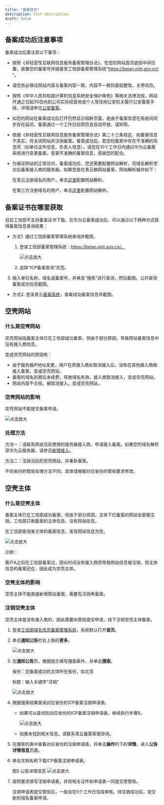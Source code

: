 ```yaml
---
title: "备案成功"
description: Test description
draft: false
---
```




## 备案成功后注意事项

备案成功后需注意以下事项：

- 按照《非经营性互联网信息服务备案管理办法》，在您的网站首页底部中间位置，放置您的备案号并链接至工信部备案管理系统“https://beian.miit.gov.cn/ ”。

- 请您务必保证网站内容与备案内容一致，内容不一致将面临整改、关停风险。

- 按照《中华人民共和国计算机信息系统安全保护条例》等相关法律法规，网站开通之日起30日内到公司实际经营地或个人常住地公安机关履行公安备案手续，详情请参见[公安备案](https://support.huaweicloud.com/tg-icp/icp_03_0014.html)。

- 如您的网站在备案成功后打开仍然显示阻断页面，是由于备案信息在系统间同步存在延迟，备案通过一个工作日后网页会自动开放，请知晓。

- 依据《非经营性互联网信息服务备案管理办法》第二十三条规定，如备案信息不真实，将关闭网站并注销备案。备案成功后，若您的备案中存在不准确的信息项（如单位证件信息、负责人信息），请您在10个工作日内通过华为云备案系统进行变更备案，变更不准确的备案信息，感谢您的配合。

- 为保证网站的正常访问，备案成功后，您还需要配置网站解析，将域名解析至对应备案接入商的服务器。如果您是在青云做网站备案，网站解析操作如下：

  在青云注册域名的用户，单击[这里](https://support.huaweicloud.com/qs-dns/dns_qs_0002.html)配置网站解析。

  在第三方注册域名的用户，单击[这里](https://support.huaweicloud.com/qs-dns/zh-cn_topic_0035467699.html)配置网站解析。

## 备案证书在哪里获取

目前工信部不支持备案证书下载。在华为云备案成功后，可以通过以下两种方式获得备案信息查询结果：

- 方式1. 通过工信部备案管理系统查询并截图。

  1. 登录工信部备案管理系统：https://beian.miit.gov.cn/。

     ![点击放大](https://support.huaweicloud.com/icp_faq/zh-cn_image_0282252148.png)

  2. 选择“ICP备案查询”页签。
  
3. 输入单位名称、域名或备案号，并单击“搜索”进行查询，然后截图。公共查询备案成功信息截图。
  
- 方式2. 登录青云[备案系统](https://console.huaweicloud.com/beian)，查看成功备案信息并截图。

## 空壳网站

### 什么是空壳网站

空壳网站指备案主体已在工信部成功备案，但由于部分原因，导致网站备案信息中没有接入商信息。

变成空壳网站的原因有：

- 由于服务器IP地址变更，用户在原接入商处取消接入后，没有在其他接入商做接入备案，变成空壳网站。
- 备案的域名到期后未续费，导致域名失效，接入商取消接入，变成空壳网站。
- 网站内容不合规，被取消接入，变成空壳网站。

### 空壳网站的影响

空壳网站不能提交备案申请。

![点击放大](https://support.huaweicloud.com/icp_faq/zh-cn_image_0243629674.png)

### 处理方法

方法一：请联系网站当前使用的服务器接入商，申请接入备案。如果您的域名解析至华为云服务器，请参见[新增接入](../../manual/add_access/)。

方法二：注销当前的空壳网站，并重新备案。

不同省份的管局处理方法不同，具体请根据对应省份的管局要求修改。

## 空壳主体

### 什么是空壳主体

备案主体已在工信部成功备案，但由于部分原因，主体下已备案的网站全部被注销，工信部只剩备案的主体信息，没有网站信息。

在工信部查询某主体的备案信息，发现网站信息为空。

![点击放大](https://support.huaweicloud.com/icp_faq/zh-cn_image_0243578547.png)

示例：

客户A之前在工信部备案过，因长时间没有接入商而导致网站信息被注销，但主体信息的备案还在，因此成为空壳主体。

### 空壳主体的影响

空壳主体不能直接新增网站备案，需要先注销再备案。

### 注销空壳主体

空壳主体是没有接入商的，因此需要向管局提交申请，线下注销空壳主体备案。

1. 登录[工信部域名信息备案管理系统](https://beian.miit.gov.cn/#/Integrated/notice_list)，系统默认打开**首页**。

2. 单击**通知公告**栏右上角的**更多**。

   ![点击放大](https://support.huaweicloud.com/icp_faq/zh-cn_image_0000001121887381.png)
   
3. 在**通知公告**页，根据提示填写搜索条件，并单击**搜索**。

   省份：您备案成功的主体所在省份，如北京

   标题：输入关键字“注销”

   ![点击放大](https://support.huaweicloud.com/icp_faq/zh-cn_image_0000001121888115.png)
   
4. 根据搜索结果查询对应省份的ICP备案注销申请表。

   - 如果可以查询到对应省份的ICP备案注销申请表，继续执行步骤5。

     ![点击放大](https://support.huaweicloud.com/icp_faq/zh-cn_image_0000001121890513.jpg)

   - 如果未找到相关信息，请联系青云备案客服咨询。

5. 在搜索列表中查看对应省份的注销申请表，并单击**操作**列下的**详情**，进入**公告详情信息**页面。

6. 单击文档名称下载ICP备案注销申请表。

   图5 公告详情信息
   ![点击放大](https://support.huaweicloud.com/icp_faq/zh-cn_image_0000001122177303.jpg)

7. 按照要求填写注销申请表，并将相关证件和申请表一同提交至管局。

   注销申请表提交管局后，一般会在5个工作日完成审核。待注销成功后，提交新的域名备案申请。